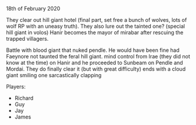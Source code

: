 18th of February 2020

They clear out hill giant hotel (final part, set free a bunch of wolves, lots of wolf RP with an uneasy truth).
They also lure out the tainted one? (special hill giant in volos)
Hanir becomes the mayor of mirabar after rescuing the trapped villagers.

Battle with blood giant that nuked pendle. He would have been fine had Faeynore not taunted the feral hill giant.
mind control from Irae (they did not know at the time) on Hanir and he proceeded to Sunbeam on Pendle and Mordai.
They do finally clear it (but with great difficulty)
ends with a cloud giant smiling one sarcastically clapping

Players:
- Richard
- Guy
- Jay
- James
